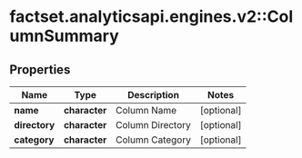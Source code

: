 # factset.analyticsapi.engines.v2::ColumnSummary

## Properties
Name | Type | Description | Notes
------------ | ------------- | ------------- | -------------
**name** | **character** | Column Name | [optional] 
**directory** | **character** | Column Directory | [optional] 
**category** | **character** | Column Category | [optional] 


